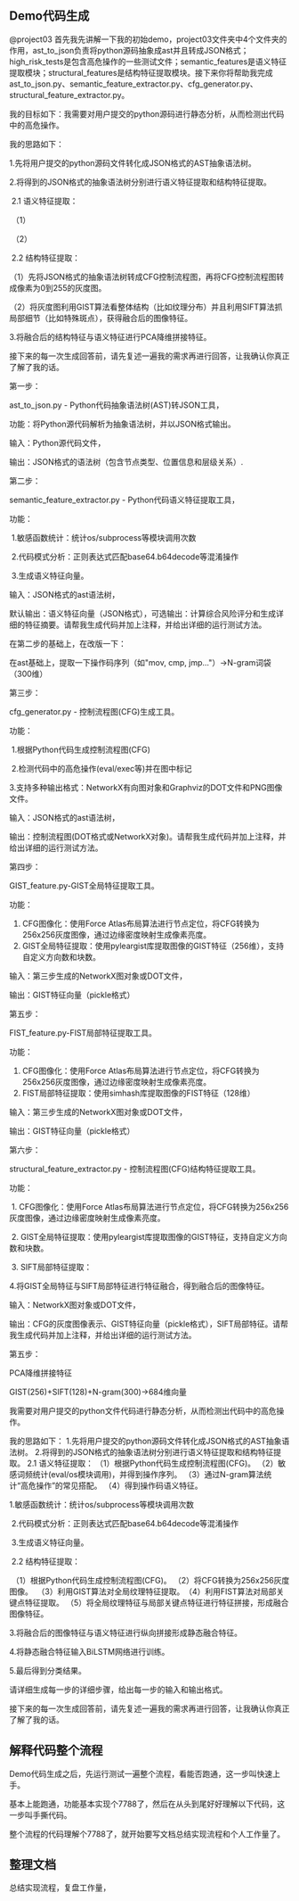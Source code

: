 ## Demo代码生成

@project03 首先我先讲解一下我的初始demo，project03文件夹中4个文件夹的作用，ast_to_json负责将python源码抽象成ast并且转成JSON格式；high_risk_tests是包含高危操作的一些测试文件；semantic_features是语义特征提取模块；structural_features是结构特征提取模块。接下来你将帮助我完成ast_to_json.py、semantic_feature_extractor.py、cfg_generator.py、structural_feature_extractor.py。

我的目标如下：我需要对用户提交的python源码进行静态分析，从而检测出代码中的高危操作。

我的思路如下：

1.先将用户提交的python源码文件转化成JSON格式的AST抽象语法树。

2.将得到的JSON格式的抽象语法树分别进行语义特征提取和结构特征提取。

​	2.1 语义特征提取：

​		（1）

​		（2）

​	2.2 结构特征提取：

​		（1）先将JSON格式的抽象语法树转成CFG控制流程图，再将CFG控制流程图转成像素为0到255的灰度图。

​		（2）将灰度图利用GIST算法看整体结构（比如纹理分布）并且利用SIFT算法抓局部细节（比如特殊斑点），获得融合后的图像特征。

3.将融合后的结构特征与语义特征进行PCA降维拼接特征。

接下来的每一次生成回答前，请先复述一遍我的需求再进行回答，让我确认你真正了解了我的话。





第一步：

ast_to_json.py - Python代码抽象语法树(AST)转JSON工具，

功能：将Python源代码解析为抽象语法树，并以JSON格式输出。

输入：Python源代码文件，

输出：JSON格式的语法树（包含节点类型、位置信息和层级关系）.



第二步：

semantic_feature_extractor.py - Python代码语义特征提取工具，

功能：

​	1.敏感函数统计：统计os/subprocess等模块调用次数 

​	2.代码模式分析：正则表达式匹配base64.b64decode等混淆操作 

​	3.生成语义特征向量。

输入：JSON格式的ast语法树，

默认输出：语义特征向量（JSON格式），可选输出：计算综合风险评分和生成详细的特征摘要。请帮我生成代码并加上注释，并给出详细的运行测试方法。



在第二步的基础上，在改版一下：

在ast基础上，提取一下操作码序列（如"mov, cmp, jmp..."）→N-gram词袋（300维）





第三步：

cfg_generator.py - 控制流程图(CFG)生成工具。

功能：

​	1.根据Python代码生成控制流程图(CFG) 

​	2.检测代码中的高危操作(eval/exec等)并在图中标记 

​	3.支持多种输出格式：NetworkX有向图对象和Graphviz的DOT文件和PNG图像文件。

输入：JSON格式的ast语法树，

输出：控制流程图(DOT格式或NetworkX对象)。请帮我生成代码并加上注释，并给出详细的运行测试方法。



第四步：

GIST_feature.py-GIST全局特征提取工具。

功能：

1. CFG图像化：使用Force Atlas布局算法进行节点定位，将CFG转换为256x256灰度图像，通过边缘密度映射生成像素亮度。
2. GIST全局特征提取：使用pyleargist库提取图像的GIST特征（256维），支持自定义方向数和块数。

输入：第三步生成的NetworkX图对象或DOT文件，

输出：GIST特征向量（pickle格式）



第五步：

FIST_feature.py-FIST局部特征提取工具。

功能：

1. CFG图像化：使用Force Atlas布局算法进行节点定位，将CFG转换为256x256灰度图像，通过边缘密度映射生成像素亮度。
2. FIST局部特征提取：使用simhash库提取图像的FIST特征（128维）

输入：第三步生成的NetworkX图对象或DOT文件，

输出：GIST特征向量（pickle格式）





第六步：

structural_feature_extractor.py - 控制流程图(CFG)结构特征提取工具。

功能：

​	1. CFG图像化：使用Force Atlas布局算法进行节点定位，将CFG转换为256x256灰度图像，通过边缘密度映射生成像素亮度。

​	2. GIST全局特征提取：使用pyleargist库提取图像的GIST特征，支持自定义方向数和块数。

​	3. SIFT局部特征提取：

​	4.将GIST全局特征与SIFT局部特征进行特征融合，得到融合后的图像特征。

输入：NetworkX图对象或DOT文件，

输出：CFG的灰度图像表示、GIST特征向量（pickle格式），SIFT局部特征。请帮我生成代码并加上注释，并给出详细的运行测试方法。



第五步：

PCA降维拼接特征

GIST(256)+SIFT(128)+N-gram(300)→684维向量





我需要对用户提交的python文件代码进行静态分析，从而检测出代码中的高危操作。

我的思路如下：
1.先将用户提交的python源码文件转化成JSON格式的AST抽象语法树。
2.将得到的JSON格式的抽象语法树分别进行语义特征提取和结构特征提取。
	2.1 语义特征提取：
	（1）根据Python代码生成控制流程图(CFG)。
	（2）敏感词频统计(eval/os模块调用)，并得到操作序列。
	（3）通过N-gram算法统计“高危操作”的常见搭配。
	（4）得到操作码语义特征。

1.敏感函数统计：统计os/subprocess等模块调用次数 

​	2.代码模式分析：正则表达式匹配base64.b64decode等混淆操作 

​	3.生成语义特征向量。

​	2.2 结构特征提取：

​	（1）根据Python代码生成控制流程图(CFG)。
​	（2）将CFG转换为256x256灰度图像。
​	（3）利用GIST算法对全局纹理特征提取。
​	（4）利用FIST算法对局部关键点特征提取。
​	（5）将全局纹理特征与局部关键点特征进行特征拼接，形成融合图像特征。

3.将融合后的图像特征与语义特征进行纵向拼接形成静态融合特征。

4.将静态融合特征输入BiLSTM网络进行训练。

5.最后得到分类结果。

请详细生成每一步的详细步骤，给出每一步的输入和输出格式。

接下来的每一次生成回答前，请先复述一遍我的需求再进行回答，让我确认你真正了解了我的话。





## 解释代码整个流程

Demo代码生成之后，先运行测试一遍整个流程，看能否跑通，这一步叫快速上手。

基本上能跑通，功能基本实现个7788了，然后在从头到尾好好理解以下代码，这一步叫手撕代码。

整个流程的代码理解个7788了，就开始要写文档总结实现流程和个人工作量了。



## 整理文档

总结实现流程，复盘工作量，
